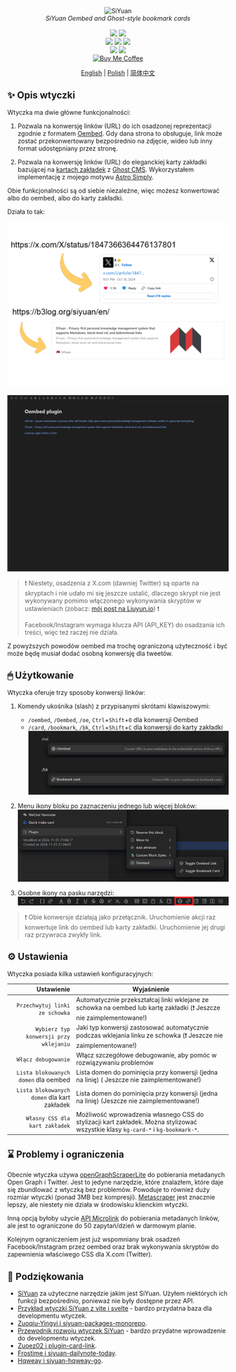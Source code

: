 <p align="center">
<img alt="SiYuan" src="https://raw.githubusercontent.com/anarion80/siyuan-oembed/refs/heads/main/icon.png">
<br>
<em>SiYuan Oembed and Ghost-style bookmark cards</em>
<br><br>
<a title="Releases" target="_blank" href="https://github.com/anarion80/siyuan-oembed/releases"><img src="https://img.shields.io/github/v/release/anarion80/siyuan-oembed?style=flat-square&color=9CF"></a>
<a title="Downloads" target="_blank" href="https://github.com/anarion80/siyuan-oembed/releases"><img src="https://img.shields.io/github/downloads/anarion80/siyuan-oembed/total.svg?style=flat-square&color=blueviolet"></a>
<br>
<a title="AGPLv3" target="_blank" href="https://www.gnu.org/licenses/agpl-3.0.txt"><img src="https://img.shields.io/github/license/anarion80/siyuan-oembed"></a>
<a title="Code Size" target="_blank" href="https://github.com/anarion80/siyuan-oembed"><img src="https://img.shields.io/github/languages/code-size/anarion80/siyuan-oembed.svg?style=flat-square&color=yellow"></a>
<a title="GitHub Pull Requests" target="_blank" href="https://github.com/anarion80/siyuan-oembed/pulls"><img src="https://img.shields.io/github/issues-pr-closed/anarion80/siyuan-oembed.svg?style=flat-square&color=FF9966"></a>
<br>
<a title="GitHub Commits" target="_blank" href="https://github.com/anarion80/siyuan-oembed/commits/main"><img src="https://img.shields.io/github/commit-activity/m/anarion80/siyuan-oembed.svg?style=flat-square"></a>
<a title="Last Commit" target="_blank" href="https://github.com/anarion80/siyuan-oembed/commits/main"><img src="https://img.shields.io/github/last-commit/anarion80/siyuan-oembed.svg?style=flat-square&color=FF9900"></a>
<br>
<a href="https://buymeacoffee.com/anarion" target="_blank"><img src="https://raw.githubusercontent.com/pachadotdev/buymeacoffee-badges/main/bmc-yellow.svg" alt="Buy Me Coffee"/></a>
</p>

<p align="center">
<a href="README.md">English</a> | <a href="README_pl_PL.md">Polish</a> | <a href="README_zh_CN.md">简体中文</a>
</p>

## ✨ Opis wtyczki

Wtyczka ma dwie główne funkcjonalności:

1. Pozwala na konwersję linków (URL) do ich osadzonej reprezentacji zgodnie z formatem [Oembed](https://oembed.com/). Gdy dana strona to obsługuje, link może zostać przekonwertowany bezpośrednio na zdjęcie, wideo lub inny format udostępniany przez stronę.

2. Pozwala na konwersję linków (URL) do eleganckiej karty zakładki bazującej na [kartach zakładek](https://ghost.org/help/cards/#bookmark) z [Ghost CMS](https://ghost.org/). Wykorzystałem implementację z mojego motywu [Astro Simply](https://github.com/anarion80/astro-simply).

Obie funkcjonalności są od siebie niezależne, więc możesz konwertować albo do oembed, albo do karty zakładki.

Działa to tak:

![preview.png](preview.png)

![przykład użycia](asset/example_usage.gif)

> :exclamation:
> Niestety, osadzenia z X.com (dawniej Twitter) są oparte na skryptach i nie udało mi się jeszcze ustalić, dlaczego skrypt nie jest wykonywany pomimo włączonego wykonywania skryptów w ustawieniach (zobacz: [mój post na Liuyun.io](https://liuyun.io/article/1729866570402)) :exclamation:
>
> Facebook/Instagram wymaga klucza API (API_KEY) do osadzania ich treści, więc też raczej nie działa.

Z powyższych powodów oembed ma trochę ograniczoną użyteczność i być może będę musiał dodać osobną konwersję dla tweetów.

## 🖱 Użytkowanie

Wtyczka oferuje trzy sposoby konwersji linków:

1. Komendy ukośnika (slash) z przypisanymi skrótami klawiszowymi:
   - `/oembed`, `/Oembed`, `/oe`, `Ctrl`+`Shift`+`O` dla konwersji Oembed
   - `/card`, `/bookmark`, `/bk`, `Ctrl`+`Shift`+`C` dla konwersji do karty zakładki
  ![Komendy ukośnika](asset/slashcommands.png)

2. Menu ikony bloku po zaznaczeniu jednego lub więcej bloków:
  ![Menu ikony bloku](asset/blockiconmenu.png)

3. Osobne ikony na pasku narzędzi:
  ![Ikony paska narzędzi](asset/toolbar.png)

> :exclamation:
> Obie konwersje działają jako przełącznik. Uruchomienie akcji raz konwertuje link do oembed lub karty zakładki. Uruchomienie jej drugi raz przywraca zwykły link.

## ⚙ Ustawienia

Wtyczka posiada kilka ustawień konfiguracyjnych:

| Ustawienie | Wyjaśnienie |
| ---: | ----------- |
|`Przechwytuj linki ze schowka`|Automatycznie przekształcaj linki wklejane ze schowka na oembed lub kartę zakładki (:exclamation: Jeszcze nie zaimplementowane!)|
|`Wybierz typ konwersji przy wklejaniu`|Jaki typ konwersji zastosować automatycznie podczas wklejania linku ze schowka (:exclamation: Jeszcze nie zaimplementowane!)|
|`Włącz debugowanie`|Włącz szczegółowe debugowanie, aby pomóc w rozwiązywaniu problemów|
|`Lista blokowanych domen` dla oembed|Lista domen do pominięcia przy konwersji (jedna na linię) ( Jeszcze nie zaimplementowane!)|
|`Lista blokowanych domen` dla kart zakładek|Lista domen do pominięcia przy konwersji (jedna na linię) (Jeszcze nie zaimplementowane!)|
|`Własny CSS dla kart zakładek`|Możliwość wprowadzenia własnego CSS do stylizacji kart zakładek. Można stylizować wszystkie klasy `kg-card-*` i `kg-bookmark-*`.|

## ⌛ Problemy i ograniczenia

Obecnie wtyczka używa [openGraphScraperLite](https://github.com/jshemas/openGraphScraperLite) do pobierania metadanych Open Graph i Twitter. Jest to jedyne narzędzie, które znalazłem, które daje się zbundlować z wtyczką bez problemów. Powoduje to również duży rozmiar wtyczki (ponad 3MB bez kompresji). [Metascraper](https://github.com/microlinkhq/metascraper) jest znacznie lepszy, ale niestety nie działa w środowisku klienckim wtyczki.

Inną opcją byłoby użycie [API Microlink](https://api.microlink.io) do pobierania metadanych linków, ale jest to ograniczone do 50 zapytań/dzień w darmowym planie.

Kolejnym ograniczeniem jest już wspomniany brak osadzeń Facebook/Instagram przez oembed oraz brak wykonywania skryptów do zapewnienia właściwego CSS dla X.com (Twitter).

## 🙏 Podziękowania

- [SiYuan](https://github.com/siyuan-note/siyuan) za użyteczne narzędzie jakim jest SiYuan. Użyłem niektórych ich funkcji bezpośrednio, ponieważ nie były dostępne przez API.
- [Przykład wtyczki SiYuan z vite i svelte](https://github.com/siyuan-note/plugin-sample-vite-svelte) - bardzo przydatna baza dla developmentu wtyczek.
- [Zuoqiu-Yingyi i siyuan-packages-monorepo](https://github.com/Zuoqiu-Yingyi/siyuan-packages-monorepo).
- [Przewodnik rozwoju wtyczek SiYuan](https://docs.siyuan-note.club/en/guide/plugin/sy-plugin-dev-quick-start.html?utm_source=liuyun.io) - bardzo przydatne wprowadzenie do developmentu wtyczek.
- [Zuoez02 i plugin-card-link](https://github.com/zuoez02/siyuan-plugin-card-link).
- [Frostime i siyuan-dailynote-today](https://github.com/frostime/siyuan-dailynote-today).
- [Hqweay i siyuan-hqweay-go](https://github.com/hqweay/siyuan-hqweay-go).
